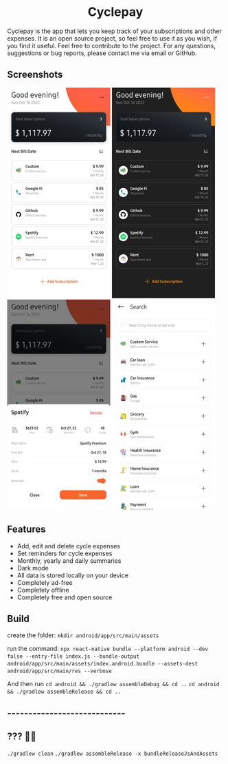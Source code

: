 <h1 align="center">Cyclepay</h1>


Cyclepay is the app that lets you keep track of your subscriptions and other expenses.
It is an open source project, so feel free to use it as you wish, if you find it useful.
Feel free to contribute to the project.
For any questions, suggestions or bug reports, please contact me via email or GitHub.

## Screenshots

[![Main screen][screen1th]][screen1]
[![Main screen dark mode][screen2th]][screen2]
[![Cycle details][screen3th]][screen3]
[![Search screen][screen4th]][screen4]

## Features

* Add, edit and delete cycle expenses
* Set reminders for cycle expenses
* Monthly, yearly and daily summaries
* Dark mode
* All data is stored locally on your device
* Completely ad-free
* Completely offline
* Completely free and open source

## Build

create the folder:
`mkdir android/app/src/main/assets`

run the command: 
`npx react-native bundle --platform android --dev false --entry-file index.js --bundle-output android/app/src/main/assets/index.android.bundle --assets-dest android/app/src/main/res --verbose`

And then run
`cd android && ./gradlew assembleDebug && cd ..`
`cd android && ./gradlew assembleRelease && cd ..`

## ----------------------------
## ??? 😬🤯
`./gradlew clean`
`./gradlew assembleRelease -x bundleReleaseJsAndAssets`

[screen1]: screenshots/1.jpg
[screen2]: screenshots/2.jpg
[screen3]: screenshots/3.jpg
[screen4]: screenshots/4.jpg
[screen1th]: screenshots/1.thumb.jpg
[screen2th]: screenshots/2.thumb.jpg
[screen3th]: screenshots/3.thumb.jpg
[screen4th]: screenshots/4.thumb.jpg